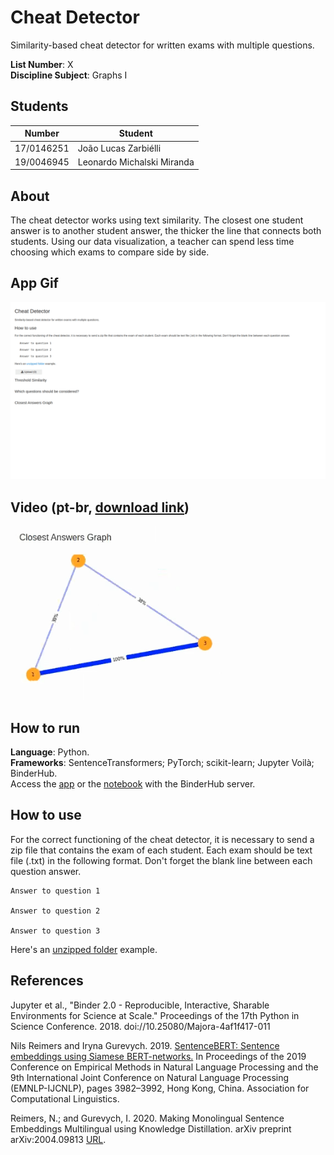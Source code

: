 # Cheat Detector
Similarity-based cheat detector for written exams with multiple questions.

**List Number**: X<br>
**Discipline Subject**: Graphs I<br>

## Students
|Number | Student |
| -- | -- |
| 17/0146251  |  João Lucas Zarbiélli |
| 19/0046945  |  Leonardo Michalski Miranda |

## About
The cheat detector works using text similarity. The closest one student answer is to another student answer, the thicker the line that connects both students. Using our data visualization, a teacher can spend less time choosing which exams to compare side by side.


## App Gif
![Cheat Detector App Gif](assets/cheat_detector_app_gif.gif)

## Video (pt-br, [download link](https://github.com/leomichalski/CheatDetector/blob/main/assets/cheat_detector_app_video.mp4?raw=true))
[![](assets/cheat_detector_app_video_splash_screen.png)](https://youtu.be/LVv2pTIqSpo)

## How to run
**Language**: Python.<br>
**Frameworks**: SentenceTransformers; PyTorch; scikit-learn; Jupyter Voilà; BinderHub.<br>
Access the [app](https://mybinder.org/v2/gh/leomichalski/CheatDetector/main?urlpath=%2Fvoila%2Frender%2Fcheat_detector.ipynb) or the [notebook](https://mybinder.org/v2/gh/leomichalski/CheatDetector/main?filepath=cheat_detector.ipynb) with the BinderHub server.

## How to use
For the correct functioning of the cheat detector, it is necessary to send a zip file that contains the exam of each student. Each exam should be text file (.txt) in the following format. Don't forget the blank line between each question answer.

```
Answer to question 1

Answer to question 2

Answer to question 3
```

Here's an [unzipped folder](./mock_data/prova_2) example.

## References

Jupyter et al., "Binder 2.0 - Reproducible, Interactive, Sharable
Environments for Science at Scale." Proceedings of the 17th Python
in Science Conference. 2018. doi://10.25080/Majora-4af1f417-011

Nils Reimers and Iryna Gurevych. 2019. [SentenceBERT: Sentence
embeddings using Siamese BERT-networks.](http://arxiv.org/abs/1908.10084)
In Proceedings of the 2019 Conference on Empirical Methods in Natural
Language Processing and the 9th International Joint Conference on Natural
Language Processing (EMNLP-IJCNLP), pages 3982–3992, Hong Kong, China.
Association for Computational Linguistics.

Reimers, N.; and Gurevych, I. 2020. Making Monolingual Sentence Embeddings
Multilingual using Knowledge Distillation. arXiv preprint arXiv:2004.09813
[URL](http://arxiv.org/abs/2004.09813).
